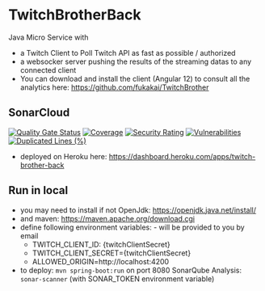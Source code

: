 # TwitchBrotherBack

Java Micro Service with 
- a Twitch Client to Poll Twitch API as fast as possible / authorized
- a websocker server pushing the results of the streaming datas to any connected client
- You can download and install the client (Angular 12) to consult all the analytics here: https://github.com/fukakai/TwitchBrother

## SonarCloud

[![Quality Gate Status](https://sonarcloud.io/api/project_badges/measure?project=fukakai_TwitchBrotherBack&metric=alert_status)](https://sonarcloud.io/dashboard?id=fukakai_TwitchBrotherBack)
[![Coverage](https://sonarcloud.io/api/project_badges/measure?project=fukakai_TwitchBrotherBack&metric=coverage)](https://sonarcloud.io/dashboard?id=fukakai_TwitchBrotherBack)
[![Security Rating](https://sonarcloud.io/api/project_badges/measure?project=fukakai_TwitchBrotherBack&metric=security_rating)](https://sonarcloud.io/dashboard?id=fukakai_TwitchBrotherBack)
[![Vulnerabilities](https://sonarcloud.io/api/project_badges/measure?project=fukakai_TwitchBrotherBack&metric=vulnerabilities)](https://sonarcloud.io/dashboard?id=fukakai_TwitchBrotherBack)
[![Duplicated Lines (%)](https://sonarcloud.io/api/project_badges/measure?project=fukakai_TwitchBrotherBack&metric=duplicated_lines_density)](https://sonarcloud.io/dashboard?id=fukakai_TwitchBrotherBack)

- deployed on Heroku here: https://dashboard.heroku.com/apps/twitch-brother-back

## Run in local

- you may need to install if not OpenJdk: https://openjdk.java.net/install/
- and maven: https://maven.apache.org/download.cgi
- define following environment variables: - will be provided to you by email
  - TWITCH_CLIENT_ID: {twitchClientSecret}
  - TWITCH_CLIENT_SECRET={twitchClientSecret}
  - ALLOWED_ORIGIN=http://localhost:4200
- to deploy: `mvn spring-boot:run` on port 8080 SonarQube Analysis: `sonar-scanner` (with SONAR_TOKEN
environment variable)
